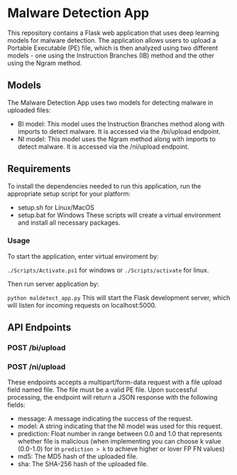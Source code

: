 # Malware Detection App
This repository contains a Flask web application that uses deep learning models for malware detection. The application allows users to upload a Portable Executable (PE) file, which is then analyzed using two different models - one using the Instruction Branches (IB) method and the other using the Ngram method.

## **Models**
The Malware Detection App uses two models for detecting malware in uploaded files:
*	BI model: This model uses the Instruction Branches method along with imports to detect malware. It is accessed via the /bi/upload endpoint.
*	NI model: This model uses the Ngram method along with imports to detect malware. It is accessed via the /ni/upload endpoint.
## **Requirements**
To install the dependencies needed to run this application, run the appropriate setup script for your platform:
*	setup.sh for Linux/MacOS
*	setup.bat for Windows
These scripts will create a virtual environment and install all necessary packages.
### Usage
To start the application, enter virtual enviroment by:

```./Scripts/Activate.ps1``` for windows or ```./Scripts/activate``` for linux.

Then run server application by:

```python maldetect_app.py```
This will start the Flask development server, which will listen for incoming requests on localhost:5000.
## API Endpoints
### POST /bi/upload
### POST /ni/upload
These endpoints accepts a multipart/form-data request with a file upload field named file. The file must be a valid PE file. Upon successful processing, the endpoint will return a JSON response with the following fields:
*	message: A message indicating the success of the request.
*	model: A string indicating that the NI model was used for this request.
*	prediction: Float number in range between 0.0 and 1.0 that represents whether file is malicious (when implementing you can choose k value (0.0-1.0) for in ```prediction > k``` to achieve higher or lover FP FN values) 
*	md5: The MD5 hash of the uploaded file.
*	sha: The SHA-256 hash of the uploaded file.
